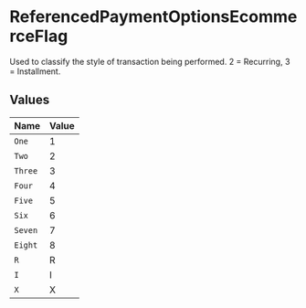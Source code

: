 # ReferencedPaymentOptionsEcommerceFlag

Used to classify the style of transaction being performed. 2 = Recurring, 3 = Installment.


## Values

| Name    | Value   |
| ------- | ------- |
| `One`   | 1       |
| `Two`   | 2       |
| `Three` | 3       |
| `Four`  | 4       |
| `Five`  | 5       |
| `Six`   | 6       |
| `Seven` | 7       |
| `Eight` | 8       |
| `R`     | R       |
| `I`     | I       |
| `X`     | X       |